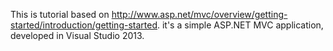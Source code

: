 This is tutorial based on http://www.asp.net/mvc/overview/getting-started/introduction/getting-started.
it's a simple ASP.NET MVC application, developed in Visual Studio 2013.
